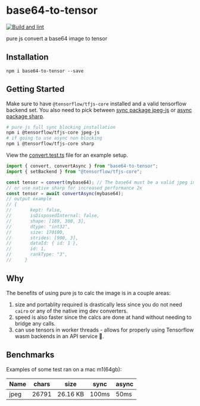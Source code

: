 # base64-to-tensor

[![Build and lint](https://github.com/A11yWatch/base64-to-tensor/actions/workflows/tests.yml/badge.svg?branch=main)](https://github.com/A11yWatch/base64-to-tensor/actions/workflows/tests.yml)

pure js convert a base64 image to tensor

## Installation

```
npm i base64-to-tensor --save
```

## Getting Started

Make sure to have `@tensorflow/tfjs-core` installed and a valid tensorflow backend set.
You also need to pick between [sync package jpeg-js](https://github.com/jpeg-js/jpeg-js) or [async package sharp](https://github.com/lovell/sharp).

```sh
# pure js full sync blocking installation
npm i @tensorflow/tfjs-core jpeg-js
# if going to use async non blocking
npm i @tensorflow/tfjs-core sharp
```

View the [convert.test.ts](./__tests__/convert.test.ts) file for an example setup.

```ts
import { convert, convertAsync } from "base64-to-tensor";
import { setBackend } from "@tensorflow/tfjs-core";

const tensor = convert(mybase64); // The base64 must be a valid jpeg image.
// or use native sharp for increased performance 2x
const tensor = await convertAsync(mybase64);
// output example
// {
//       kept: false,
//       isDisposedInternal: false,
//       shape: [189, 300, 3],
//       dtype: "int32",
//       size: 170100,
//       strides: [900, 3],
//       dataId: { id: 1 },
//       id: 1,
//       rankType: "3",
//     }
```

## Why

The benefits of using pure js to calc the image is in a couple areas:

1. size and portablity required is drastically less since you do not need `cairo` or any of the native img dev converters.
1. speed is also faster since the calcs are done at hand without needing to bridge any calls.
1. can use tensors in worker threads - allows for properly using Tensorflow wasm backends in an API service 🥳.

## Benchmarks

Examples of some test ran on a mac m1(64gb):

| Name | chars | size     | sync  | async |
| ---- | ----- | -------- | ----- | ----- |
| jpeg | 26791 | 26.16 KB | 100ms | 50ms  |
